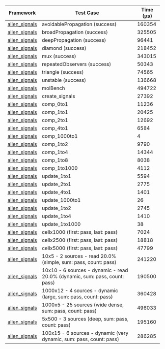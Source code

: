 | Framework | Test Case | Time (μs) |
| --- | --- | --- |
| [alien_signals](https://github.com/medz/alien-signals-dart) | avoidablePropagation (success) | 160354 |
| [alien_signals](https://github.com/medz/alien-signals-dart) | broadPropagation (success) | 325505 |
| [alien_signals](https://github.com/medz/alien-signals-dart) | deepPropagation (success) | 96441 |
| [alien_signals](https://github.com/medz/alien-signals-dart) | diamond (success) | 218452 |
| [alien_signals](https://github.com/medz/alien-signals-dart) | mux (success) | 343015 |
| [alien_signals](https://github.com/medz/alien-signals-dart) | repeatedObservers (success) | 50343 |
| [alien_signals](https://github.com/medz/alien-signals-dart) | triangle (success) | 74565 |
| [alien_signals](https://github.com/medz/alien-signals-dart) | unstable (success) | 136668 |
| [alien_signals](https://github.com/medz/alien-signals-dart) | molBench | 494722 |
| [alien_signals](https://github.com/medz/alien-signals-dart) | create_signals | 27392 |
| [alien_signals](https://github.com/medz/alien-signals-dart) | comp_0to1 | 11236 |
| [alien_signals](https://github.com/medz/alien-signals-dart) | comp_1to1 | 20425 |
| [alien_signals](https://github.com/medz/alien-signals-dart) | comp_2to1 | 12692 |
| [alien_signals](https://github.com/medz/alien-signals-dart) | comp_4to1 | 6584 |
| [alien_signals](https://github.com/medz/alien-signals-dart) | comp_1000to1 | 4 |
| [alien_signals](https://github.com/medz/alien-signals-dart) | comp_1to2 | 9790 |
| [alien_signals](https://github.com/medz/alien-signals-dart) | comp_1to4 | 14344 |
| [alien_signals](https://github.com/medz/alien-signals-dart) | comp_1to8 | 8038 |
| [alien_signals](https://github.com/medz/alien-signals-dart) | comp_1to1000 | 4112 |
| [alien_signals](https://github.com/medz/alien-signals-dart) | update_1to1 | 5594 |
| [alien_signals](https://github.com/medz/alien-signals-dart) | update_2to1 | 2775 |
| [alien_signals](https://github.com/medz/alien-signals-dart) | update_4to1 | 1401 |
| [alien_signals](https://github.com/medz/alien-signals-dart) | update_1000to1 | 26 |
| [alien_signals](https://github.com/medz/alien-signals-dart) | update_1to2 | 2745 |
| [alien_signals](https://github.com/medz/alien-signals-dart) | update_1to4 | 1410 |
| [alien_signals](https://github.com/medz/alien-signals-dart) | update_1to1000 | 38 |
| [alien_signals](https://github.com/medz/alien-signals-dart) | cellx1000 (first: pass, last: pass) | 7024 |
| [alien_signals](https://github.com/medz/alien-signals-dart) | cellx2500 (first: pass, last: pass) | 18818 |
| [alien_signals](https://github.com/medz/alien-signals-dart) | cellx5000 (first: pass, last: pass) | 47799 |
| [alien_signals](https://github.com/medz/alien-signals-dart) | 10x5 - 2 sources - read 20.0% (simple, sum: pass, count: pass) | 241220 |
| [alien_signals](https://github.com/medz/alien-signals-dart) | 10x10 - 6 sources - dynamic - read 20.0% (dynamic, sum: pass, count: pass) | 190500 |
| [alien_signals](https://github.com/medz/alien-signals-dart) | 1000x12 - 4 sources - dynamic (large, sum: pass, count: pass) | 360428 |
| [alien_signals](https://github.com/medz/alien-signals-dart) | 1000x5 - 25 sources (wide dense, sum: pass, count: pass) | 496033 |
| [alien_signals](https://github.com/medz/alien-signals-dart) | 5x500 - 3 sources (deep, sum: pass, count: pass) | 195160 |
| [alien_signals](https://github.com/medz/alien-signals-dart) | 100x15 - 6 sources - dynamic (very dynamic, sum: pass, count: pass) | 286285 |
